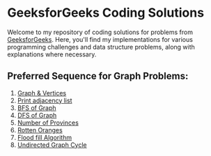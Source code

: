 # GeeksforGeeks Coding Solutions

Welcome to my repository of coding solutions for problems from [GeeksforGeeks](https://www.geeksforgeeks.org/). Here, you'll find my implementations for various programming challenges and data structure problems, along with explanations where necessary.

## Preferred Sequence for Graph Problems:  
  1. <a href="https://github.com/pramay88/GFG-Problems/blob/97f307b880947e80dc09e53030694b4f7a598520/Graph%20and%20Vertices.md" target="_blank">Graph & Vertices</a>
  2. <a href="https://github.com/pramay88/GFG-Problems/blob/a6baef87c3343e0cf1d4886d20f18bf4bfca79ea/Print%20adjacency%20list.md" target="_blank">Print adjacency list</a>
  3. <a href="https://github.com/pramay88/GFG-Problems/blob/fcdb957ed0f23b78a439ff08943cda839df600bd/BFS%20of%20Graph.md" target="_blank">BFS of Graph</a>
  4. <a href="https://github.com/pramay88/GFG-Problems/blob/fe161e7357b286d9766f0d23b1f07e0649f8b68a/DFS%20of%20Graph.md" target="_blank">DFS of Graph</a>
  5. <a href="https://github.com/pramay88/GFG-Problems/blob/30f17bd0ecaf646dc5844d87bbf444bb636cf2e1/Number%20of%20Provinces.md" target="_blank">Number of Provinces</a>
  6. <a href="https://github.com/pramay88/GFG-Problems/blob/a7d9bcc17725b947dbf2383aa7d28a2c81c2c95c/RottenOranges.md" target="_blank">Rotten Oranges</a>
  7. <a href="https://github.com/pramay88/GFG-Problems/blob/77c8766c7fe2ef795d7819770ccacc697d71d60c/Flood%20fill%20Algorithm.md" target="_blank">Flood fill Algorithm</a>
  8. <a href="https://github.com/pramay88/GFG-Problems/blob/476c726b118838c27bae8c45f0ac26337a70c930/Undirected%20Graph%20Cycle.md" target="_blank">Undirected Graph Cycle</a>
  
